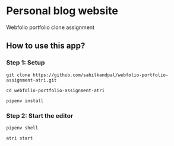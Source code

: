 # Personal blog website

Webfolio portfolio clone assignment

## How to use this app?

### Step 1: Setup

```shell
git clone https://github.com/sahilkandpal/webfolio-portfolio-assignment-atri.git

cd webfolio-portfolio-assignment-atri

pipenv install
```

### Step 2: Start the editor

```shell
pipenv shell

atri start
```
